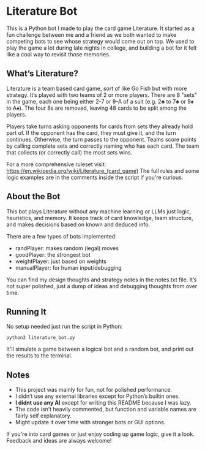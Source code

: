 # Literature Bot

This is a Python bot I made to play the card game Literature. It started as a fun challenge between me and a friend as we both wanted to make competing bots to see whose strategy would come out on top. We used to play the game a lot during late nights in college, and building a bot for it felt like a cool way to revisit those memories.

## What’s Literature?

Literature is a team based card game, sort of like Go Fish but with more strategy. It’s played with two teams of 2 or more players. There are 8 "sets" in the game, each one being either 2-7 or 9-A of a suit (e.g. 2♣ to 7♣ or 9♠ to A♠). The four 8s are removed, leaving 48 cards to be split among the players.

Players take turns asking opponents for cards from sets they already hold part of. If the opponent has the card, they must give it, and the turn continues. Otherwise, the turn passes to the opponent. Teams score points by calling complete sets and correctly naming who has each card. The team that collects (or correctly call) the most sets wins.

For a more comprehensive ruleset visit: https://en.wikipedia.org/wiki/Literature_(card_game)
The full rules and some logic examples are in the comments inside the script if you're curious.

## About the Bot

This bot plays Literature without any machine learning or LLMs just logic, heuristics, and memory. It keeps track of card knowledge, team structure, and makes decisions based on known and deduced info.

There are a few types of bots implemented:
- randPlayer: makes random (legal) moves
- goodPlayer: the strongest bot
- weightPlayer: just based on weights
- manualPlayer: for human input/debugging

You can find my design thoughts and strategy notes in the notes.txt file. It’s not super polished, just a dump of ideas and debugging thoughts from over time.

## Running It

No setup needed just run the script in Python:
```
python3 literature_bot.py
```

It'll simulate a game between a logical bot and a random bot, and print out the results to the terminal.

## Notes

- This project was mainly for fun, not for polished performance.
- I didn’t use any external libraries except for Python’s builtin ones.
- **I didnt use any AI** except for writing this README because I was lazy.
- The code isn’t heavily commented, but function and variable names are fairly self explanatory.
- Might update it over time with stronger bots or GUI options.

If you're into card games or just enjoy coding up game logic, give it a look. Feedback and ideas are always welcome!
